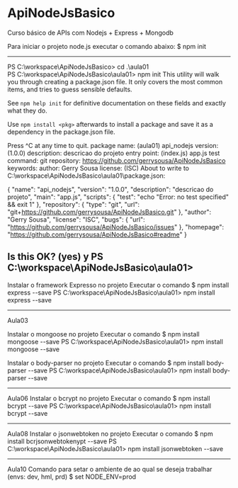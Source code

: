 # ApiNodeJsBasico
Curso básico de APIs com Nodejs + Express + Mongodb

Para iniciar o projeto node.js executar o comando abaixo:
$ npm init

-------------------------------
PS C:\workspace\ApiNodeJsBasico> cd .\aula01\
PS C:\workspace\ApiNodeJsBasico\aula01> npm init
This utility will walk you through creating a package.json file.
It only covers the most common items, and tries to guess sensible defaults.

See `npm help init` for definitive documentation on these fields
and exactly what they do.

Use `npm install <pkg>` afterwards to install a package and
save it as a dependency in the package.json file.

Press ^C at any time to quit.
package name: (aula01) api_nodejs
version: (1.0.0)
description: descricao do projeto
entry point: (index.js) app.js
test command:
git repository: https://github.com/gerrysousa/ApiNodeJsBasico
keywords:
author: Gerry Sousa
license: (ISC)
About to write to C:\workspace\ApiNodeJsBasico\aula01\package.json:

{
  "name": "api_nodejs",
  "version": "1.0.0",
  "description": "descricao do projeto",
  "main": "app.js",
  "scripts": {
    "test": "echo \"Error: no test specified\" && exit 1"
  },
  "repository": {
    "type": "git",
    "url": "git+https://github.com/gerrysousa/ApiNodeJsBasico.git"
  },
  "author": "Gerry Sousa",
  "license": "ISC",
  "bugs": {
    "url": "https://github.com/gerrysousa/ApiNodeJsBasico/issues"
  },
  "homepage": "https://github.com/gerrysousa/ApiNodeJsBasico#readme"
}


Is this OK? (yes) y
PS C:\workspace\ApiNodeJsBasico\aula01> 
-------------------------------

Instalar o framework Expresso no projeto
Executar o comando
$ npm install express --save
PS C:\workspace\ApiNodeJsBasico\aula01> npm install express --save

-------------------------------
Aula03

Instalar o mongoose no projeto
Executar o comando
$ npm install mongoose --save
PS C:\workspace\ApiNodeJsBasico\aula01> npm install mongoose --save

Instalar o body-parser no projeto
Executar o comando
$ npm install body-parser --save
PS C:\workspace\ApiNodeJsBasico\aula01> npm install body-parser --save

-------------------------------
Aula06
Instalar o bcrypt no projeto
Executar o comando
$ npm install bcrypt --save
PS C:\workspace\ApiNodeJsBasico\aula01> npm install bcrypt --save

-------------------------------
Aula08
Instalar o jsonwebtoken no projeto
Executar o comando
$ npm install bcrjsonwebtokenypt --save
PS C:\workspace\ApiNodeJsBasico\aula01> npm install jsonwebtoken --save


-------------------------------
Aula10
Comando para setar o ambiente de ao qual se deseja trabalhar (envs: dev, hml, prd)
$ set NODE_ENV=prod